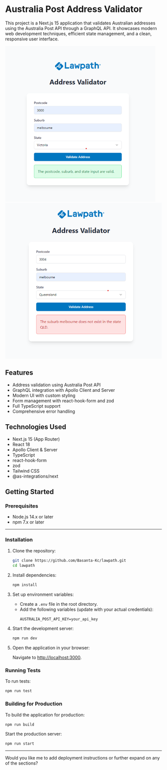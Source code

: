 # Australia Post Address Validator

This project is a Next.js 15 application that validates Australian addresses using the Australia Post API through a GraphQL API. It showcases modern web development techniques, efficient state management, and a clean, responsive user interface.

<img src="/doc/success.png" height="500">
<img src="/doc/error.png" height="500">

## Features

- Address validation using Australia Post API
- GraphQL integration with Apollo Client and Server
- Modern UI with custom styling
- Form management with react-hook-form and zod
- Full TypeScript support
- Comprehensive error handling

## Technologies Used

- Next.js 15 (App Router)
- React 18
- Apollo Client & Server
- TypeScript
- react-hook-form
- zod
- Tailwind CSS
- @as-integrations/next

## Getting Started

### Prerequisites

- Node.js 14.x or later
- npm 7.x or later

---

### Installation

1. Clone the repository:

   ```bash
   git clone https://github.com/Basanta-Kc/lawpath.git
   cd lawpath
   ```

2. Install dependencies:

   ```bash
   npm install
   ```

3. Set up environment variables:

   - Create a `.env` file in the root directory.
   - Add the following variables (update with your actual credentials):
     ```env
     AUSTRALIA_POST_API_KEY=your_api_key
     ```

4. Start the development server:

   ```bash
   npm run dev
   ```

5. Open the application in your browser:

   Navigate to [http://localhost:3000](http://localhost:3000).

### Running Tests

To run tests:

```bash
npm run test
```

### Building for Production

To build the application for production:

```bash
npm run build
```

Start the production server:

```bash
npm run start
```

---

Would you like me to add deployment instructions or further expand on any of the sections?